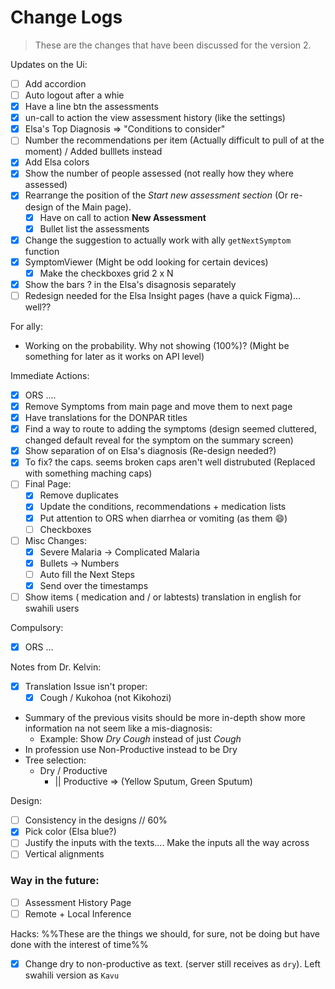 # Change Logs

> These are the changes that have been discussed for the version 2.

Updates on the Ui:
- [ ] Add accordion
- [ ] Auto logout after a whie
- [x] Have a line btn the assessments
- [x] un-call to action the view assessment history (like the settings)
- [x] Elsa's Top Diagnosis => "Conditions to consider"
- [ ] Number the recommendations per item (Actually difficult to pull of at the moment) / Added bulllets instead
- [x] Add Elsa colors
- [x] Show the number of people assessed (not really how they where assessed)
- [x] Rearrange the position of the *Start new assessment section* (Or re-design of the Main page).
	- [x] Have on call to action **New Assessment**
	- [x] Bullet list the assessments
- [x] Change the suggestion to actually work with ally `getNextSymptom` function
- [x] SymptomViewer (Might be odd looking for certain devices)
	- [x] Make the checkboxes grid 2 x N
- [x] Show the bars ? in the Elsa's disagnosis separately
- [ ] Redesign needed for the Elsa Insight pages (have a quick Figma)... well??

For ally:
- Working on the probability. Why not showing (100%)?  (Might be something for later as it works on API level)

Immediate Actions:
- [x] ORS ....
- [x] Remove Symptoms from main page and move them to next page
- [x] Have translations for the DONPAR titles
- [x] Find a way to route to adding the symptoms (design seemed cluttered,  changed default reveal for the symptom on the summary screen)
- [x] Show separation of on Elsa's diagnosis (Re-design needed?)
- [x] To fix? the caps. seems broken caps aren't well distrubuted (Replaced with something maching caps)
- [ ] Final Page:
	- [x] Remove duplicates
	- [x] Update the conditions, recommendations + medication lists
	- [x] Put attention to ORS when diarrhea or vomiting (as them :smile:)
	- [ ] Checkboxes
- [ ] Misc Changes:
	- [x] Severe Malaria -> Complicated Malaria
	- [x] Bullets -> Numbers
	- [ ] Auto fill the Next Steps
	- [x] Send over the timestamps
- [ ] Show items ( medication  and / or labtests) translation in english for swahili users

Compulsory: 
- [x] ORS ...

Notes from Dr. Kelvin:
- [x]  Translation Issue isn't proper:
	- [x] Cough / Kukohoa (not Kikohozi)
- Summary of the previous visits should be more in-depth show more information na not seem like a mis-diagnosis:
	- Example: Show *Dry Cough* instead of just *Cough*
- In profession use Non-Productive instead to be Dry
- Tree selection:
	- Dry / Productive
		- || Productive => (Yellow Sputum, Green Sputum)

Design:
- [ ] Consistency in the designs // 60%
- [x] Pick color (Elsa blue?)
- [ ] Justify the inputs with the texts.... Make the inputs all the way across
- [ ] Vertical alignments

### Way in the future:
- [ ] Assessment History Page
- [ ]  Remote + Local Inference

Hacks:
%%These are the things we should, for sure, not be doing but have done with the interest of time%%
- [x] Change dry to non-productive as text. (server still receives as `dry`). Left swahili version as `Kavu`
